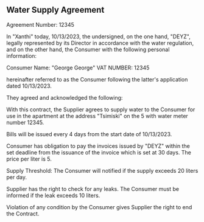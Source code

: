 Water Supply Agreement
----

Agreement Number: 12345

In "Xanthi" today, 10/13/2023, the undersigned, on the one hand, "DEYZ", legally represented by its Director in accordance with the water regulation, and on the other hand, the Consumer with the following personal information:

Consumer Name: "George George"
VAT NUMBER: 12345

hereinafter referred to as the Consumer following the latter's application dated 10/13/2023.

They agreed and acknowledged the following:

With this contract, the Supplier agrees to supply water to the Consumer for use in the apartment at the address "Tsimiski" on the 5 with water meter number 12345.

Bills will be issued every 4 days from the start date of 10/13/2023.

Consumer has obligation to pay the invoices issued by "DEYZ" within the set deadline from the issuance of the invoice which is set at 30 days. The price per liter is 5.

Supply Threshold: The Consumer will notified if the supply exceeds 20 liters per day.

Supplier has the right to check for any leaks. The Consumer must be informed if the leak exceeds 10 liters.

Violation of any condition by the Consumer gives Supplier the right to end the Contract.
